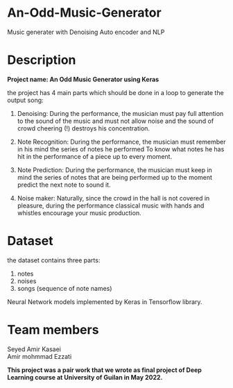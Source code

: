 # An-Odd-Music-Generator
Music generater with Denoising Auto encoder and NLP

# Description
**Project name: An Odd Music Generator using Keras**

  the project has 4 main parts which should be done in a loop to generate the output song:
  1) Denoising:
    During the performance, the musician must pay full attention to the sound of the music and must not allow noise and
    the sound of crowd cheering (!) destroys his concentration.
    
  2) Note Recognition:
    During the performance, the musician must remember in his mind the series of notes he performed
    To know what notes he has hit in the performance of a piece up to every moment.
    
  3) Note Prediction:
    During the performance, the musician must keep in mind the series of notes that are being performed up to the moment
    predict the next note to sound it.
  
  4) Noise maker:
    Naturally, since the crowd in the hall is not covered in pleasure, during the performance
    classical music with hands and whistles encourage your music production.
  
# Dataset
the dataset contains three parts:
1) notes
2) noises
3) songs (sequence of note names)

    
Neural Network models implemented by Keras in Tensorflow library.

# Team members

Seyed Amir Kasaei     
Amir mohmmad Ezzati   
  
**This project was a pair work that we wrote as final project of Deep Learning course at University of Guilan in May 2022.**
